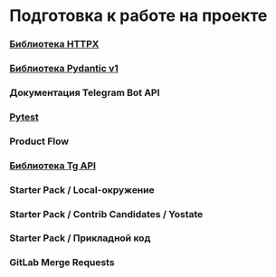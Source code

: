 # Подготовка к работе на проекте

### [Библиотека HTTPX](https://github.com/Amartyanov1974/preparation/tree/main/httpx)
### [Библиотека Pydantic v1](https://github.com/Amartyanov1974/preparation/tree/main/pydantic)
### Документация Telegram Bot API
### [Pytest](https://github.com/Amartyanov1974/preparation/tree/main/py_test)
### Product Flow
### [Библиотека Tg API](https://github.com/Amartyanov1974/preparation/tree/main/tg_api)
### Starter Pack / Local-окружение
### Starter Pack / Contrib Candidates / Yostate
### Starter Pack / Прикладной код
### GitLab Merge Requests

